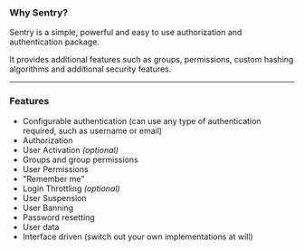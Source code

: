 ### Why Sentry?

Sentry is a simple, powerful and easy to use authorization and authentication
package.

It provides additional features such as groups, permissions, custom hashing
algorithms and additional security features.

-----------

### Features

* Configurable authentication (can use any type of authentication required,
such as username or email)
* Authorization
* User Activation *(optional)*
* Groups and group permissions
* User Permissions
* "Remember me"
* Login Throttling *(optional)*
* User Suspension
* User Banning
* Password resetting
* User data
* Interface driven (switch out your own implementations at will)
